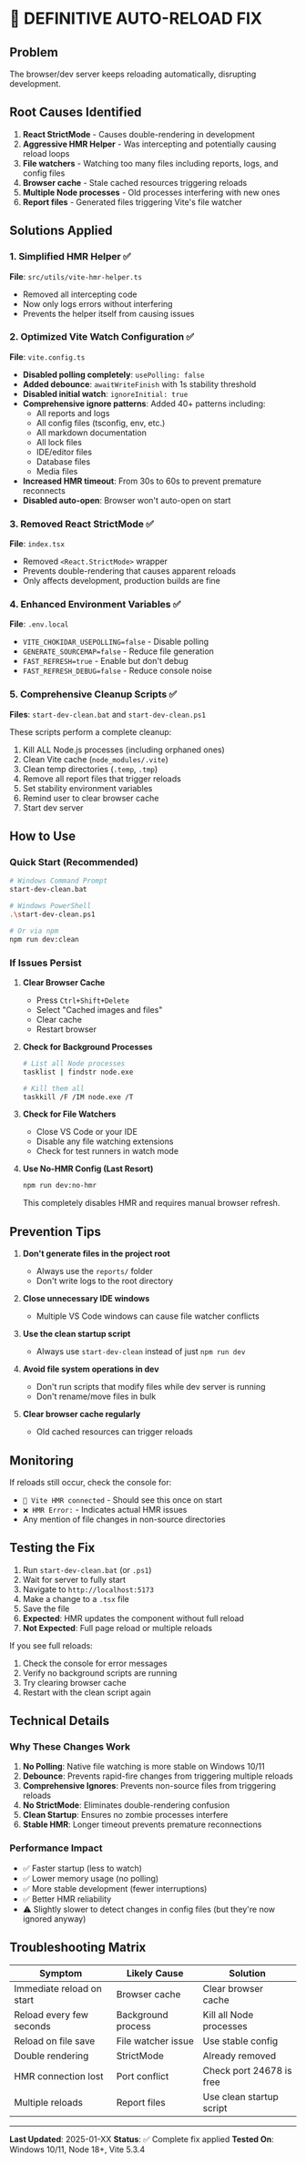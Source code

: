 # 🛑 DEFINITIVE AUTO-RELOAD FIX

## Problem
The browser/dev server keeps reloading automatically, disrupting development.

## Root Causes Identified
1. **React StrictMode** - Causes double-rendering in development
2. **Aggressive HMR Helper** - Was intercepting and potentially causing reload loops
3. **File watchers** - Watching too many files including reports, logs, and config files
4. **Browser cache** - Stale cached resources triggering reloads
5. **Multiple Node processes** - Old processes interfering with new ones
6. **Report files** - Generated files triggering Vite's file watcher

## Solutions Applied

### 1. Simplified HMR Helper ✅
**File**: `src/utils/vite-hmr-helper.ts`
- Removed all intercepting code
- Now only logs errors without interfering
- Prevents the helper itself from causing issues

### 2. Optimized Vite Watch Configuration ✅
**File**: `vite.config.ts`
- **Disabled polling completely**: `usePolling: false`
- **Added debounce**: `awaitWriteFinish` with 1s stability threshold
- **Disabled initial watch**: `ignoreInitial: true`
- **Comprehensive ignore patterns**: Added 40+ patterns including:
  - All reports and logs
  - All config files (tsconfig, env, etc.)
  - All markdown documentation
  - All lock files
  - IDE/editor files
  - Database files
  - Media files
- **Increased HMR timeout**: From 30s to 60s to prevent premature reconnects
- **Disabled auto-open**: Browser won't auto-open on start

### 3. Removed React StrictMode ✅
**File**: `index.tsx`
- Removed `<React.StrictMode>` wrapper
- Prevents double-rendering that causes apparent reloads
- Only affects development, production builds are fine

### 4. Enhanced Environment Variables ✅
**File**: `.env.local`
- `VITE_CHOKIDAR_USEPOLLING=false` - Disable polling
- `GENERATE_SOURCEMAP=false` - Reduce file generation
- `FAST_REFRESH=true` - Enable but don't debug
- `FAST_REFRESH_DEBUG=false` - Reduce console noise

### 5. Comprehensive Cleanup Scripts ✅
**Files**: `start-dev-clean.bat` and `start-dev-clean.ps1`

These scripts perform a complete cleanup:
1. Kill ALL Node.js processes (including orphaned ones)
2. Clean Vite cache (`node_modules/.vite`)
3. Clean temp directories (`.temp`, `.tmp`)
4. Remove all report files that trigger reloads
5. Set stability environment variables
6. Remind user to clear browser cache
7. Start dev server

## How to Use

### Quick Start (Recommended)
```bash
# Windows Command Prompt
start-dev-clean.bat

# Windows PowerShell
.\start-dev-clean.ps1

# Or via npm
npm run dev:clean
```

### If Issues Persist

1. **Clear Browser Cache**
   - Press `Ctrl+Shift+Delete`
   - Select "Cached images and files"
   - Clear cache
   - Restart browser

2. **Check for Background Processes**
   ```bash
   # List all Node processes
   tasklist | findstr node.exe
   
   # Kill them all
   taskkill /F /IM node.exe /T
   ```

3. **Check for File Watchers**
   - Close VS Code or your IDE
   - Disable any file watching extensions
   - Check for test runners in watch mode

4. **Use No-HMR Config (Last Resort)**
   ```bash
   npm run dev:no-hmr
   ```
   This completely disables HMR and requires manual browser refresh.

## Prevention Tips

1. **Don't generate files in the project root**
   - Always use the `reports/` folder
   - Don't write logs to the root directory

2. **Close unnecessary IDE windows**
   - Multiple VS Code windows can cause file watcher conflicts

3. **Use the clean startup script**
   - Always use `start-dev-clean` instead of just `npm run dev`

4. **Avoid file system operations in dev**
   - Don't run scripts that modify files while dev server is running
   - Don't rename/move files in bulk

5. **Clear browser cache regularly**
   - Old cached resources can trigger reloads

## Monitoring

If reloads still occur, check the console for:
- `🔧 Vite HMR connected` - Should see this once on start
- `❌ HMR Error:` - Indicates actual HMR issues
- Any mention of file changes in non-source directories

## Testing the Fix

1. Run `start-dev-clean.bat` (or `.ps1`)
2. Wait for server to fully start
3. Navigate to `http://localhost:5173`
4. Make a change to a `.tsx` file
5. Save the file
6. **Expected**: HMR updates the component without full reload
7. **Not Expected**: Full page reload or multiple reloads

If you see full reloads:
1. Check the console for error messages
2. Verify no background scripts are running
3. Try clearing browser cache
4. Restart with the clean script again

## Technical Details

### Why These Changes Work

1. **No Polling**: Native file watching is more stable on Windows 10/11
2. **Debounce**: Prevents rapid-fire changes from triggering multiple reloads
3. **Comprehensive Ignores**: Prevents non-source files from triggering reloads
4. **No StrictMode**: Eliminates double-rendering confusion
5. **Clean Startup**: Ensures no zombie processes interfere
6. **Stable HMR**: Longer timeout prevents premature reconnections

### Performance Impact

- ✅ Faster startup (less to watch)
- ✅ Lower memory usage (no polling)
- ✅ More stable development (fewer interruptions)
- ✅ Better HMR reliability
- ⚠️ Slightly slower to detect changes in config files (but they're now ignored anyway)

## Troubleshooting Matrix

| Symptom | Likely Cause | Solution |
|---------|-------------|----------|
| Immediate reload on start | Browser cache | Clear browser cache |
| Reload every few seconds | Background process | Kill all Node processes |
| Reload on file save | File watcher issue | Use stable config |
| Double rendering | StrictMode | Already removed |
| HMR connection lost | Port conflict | Check port 24678 is free |
| Multiple reloads | Report files | Use clean startup script |

---

**Last Updated**: 2025-01-XX
**Status**: ✅ Complete fix applied
**Tested On**: Windows 10/11, Node 18+, Vite 5.3.4
